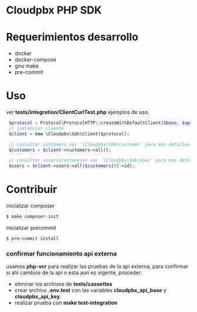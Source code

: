 # Cloudpbx PHP SDK

# Requerimientos desarrollo

 - docker
 - docker-compose
 - gnu make
 - pre-commit

# Uso

ver **tests/integration/ClientCurlTest.php** ejemplos de uso.

~~~php
 $protocol = Protocol\ProtocolHTTP::createWithDefaultClient($base, $api_key);
 // instanciar cliente
 $client = new \Cloudpbx\Sdk\Client($protocol);

 // consultar customers ver `\Cloudpbx\Sdk\Customer` para mas detalles
 $customers = $client->customers->all();

 // consultar usuario/extension ver `\Cloudpbx\Sdk\User` para mas detalle
 $users = $client->users->all($customers[0]->id);
~~~

# Contribuir

inicializar composer

~~~bash
$ make composer-init
~~~

inicializar precommit

~~~bash
$ pre-commit install
~~~

### confirmar funcionamiento api externa

usamos **php-vcr** para realizar las pruebas de la api externa,
para confirmar si ahi cambios de la api o esta aun es vigente, proceder:

  * eliminar los archivos de **tests/cassettes**
  * crear archivo **.env.test** con las variables **cloudpbx_api_base** y **cloudpbx_api_key**.
  * realizar prueba con **make test-integration**
